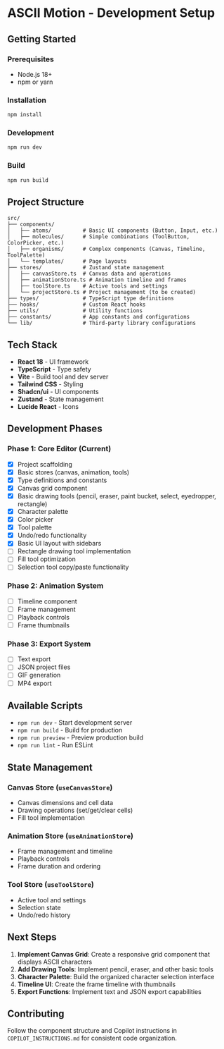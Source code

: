 # ASCII Motion - Development Setup

## Getting Started

### Prerequisites
- Node.js 18+ 
- npm or yarn

### Installation
```bash
npm install
```

### Development
```bash
npm run dev
```

### Build
```bash
npm run build
```

## Project Structure

```
src/
├── components/
│   ├── atoms/          # Basic UI components (Button, Input, etc.)
│   ├── molecules/      # Simple combinations (ToolButton, ColorPicker, etc.)
│   ├── organisms/      # Complex components (Canvas, Timeline, ToolPalette)
│   └── templates/      # Page layouts
├── stores/             # Zustand state management
│   ├── canvasStore.ts  # Canvas data and operations
│   ├── animationStore.ts # Animation timeline and frames
│   ├── toolStore.ts    # Active tools and settings
│   └── projectStore.ts # Project management (to be created)
├── types/              # TypeScript type definitions
├── hooks/              # Custom React hooks
├── utils/              # Utility functions
├── constants/          # App constants and configurations
└── lib/                # Third-party library configurations
```

## Tech Stack
- **React 18** - UI framework
- **TypeScript** - Type safety
- **Vite** - Build tool and dev server
- **Tailwind CSS** - Styling
- **Shadcn/ui** - UI components
- **Zustand** - State management
- **Lucide React** - Icons

## Development Phases

### Phase 1: Core Editor (Current)
- [x] Project scaffolding
- [x] Basic stores (canvas, animation, tools)
- [x] Type definitions and constants
- [x] Canvas grid component
- [x] Basic drawing tools (pencil, eraser, paint bucket, select, eyedropper, rectangle)
- [x] Character palette
- [x] Color picker
- [x] Tool palette
- [x] Undo/redo functionality
- [x] Basic UI layout with sidebars
- [ ] Rectangle drawing tool implementation
- [ ] Fill tool optimization
- [ ] Selection tool copy/paste functionality

### Phase 2: Animation System
- [ ] Timeline component
- [ ] Frame management
- [ ] Playback controls
- [ ] Frame thumbnails

### Phase 3: Export System
- [ ] Text export
- [ ] JSON project files
- [ ] GIF generation
- [ ] MP4 export

## Available Scripts

- `npm run dev` - Start development server
- `npm run build` - Build for production
- `npm run preview` - Preview production build
- `npm run lint` - Run ESLint

## State Management

### Canvas Store (`useCanvasStore`)
- Canvas dimensions and cell data
- Drawing operations (set/get/clear cells)
- Fill tool implementation

### Animation Store (`useAnimationStore`)
- Frame management and timeline
- Playback controls
- Frame duration and ordering

### Tool Store (`useToolStore`)
- Active tool and settings
- Selection state
- Undo/redo history

## Next Steps

1. **Implement Canvas Grid**: Create a responsive grid component that displays ASCII characters
2. **Add Drawing Tools**: Implement pencil, eraser, and other basic tools
3. **Character Palette**: Build the organized character selection interface
4. **Timeline UI**: Create the frame timeline with thumbnails
5. **Export Functions**: Implement text and JSON export capabilities

## Contributing

Follow the component structure and Copilot instructions in `COPILOT_INSTRUCTIONS.md` for consistent code organization.
